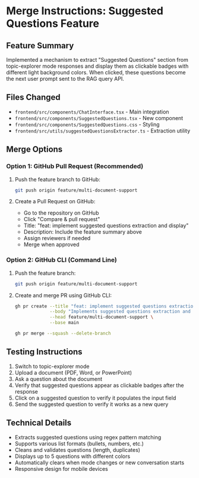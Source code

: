 # Merge Instructions: Suggested Questions Feature

## Feature Summary
Implemented a mechanism to extract "Suggested Questions" section from topic-explorer mode responses and display them as clickable badges with different light background colors. When clicked, these questions become the next user prompt sent to the RAG query API.

## Files Changed
- `frontend/src/components/ChatInterface.tsx` - Main integration
- `frontend/src/components/SuggestedQuestions.tsx` - New component
- `frontend/src/components/SuggestedQuestions.css` - Styling
- `frontend/src/utils/suggestedQuestionsExtractor.ts` - Extraction utility

## Merge Options

### Option 1: GitHub Pull Request (Recommended)
1. Push the feature branch to GitHub:
   ```bash
   git push origin feature/multi-document-support
   ```

2. Create a Pull Request on GitHub:
   - Go to the repository on GitHub
   - Click "Compare & pull request" 
   - Title: "feat: implement suggested questions extraction and display"
   - Description: Include the feature summary above
   - Assign reviewers if needed
   - Merge when approved

### Option 2: GitHub CLI (Command Line)
1. Push the feature branch:
   ```bash
   git push origin feature/multi-document-support
   ```

2. Create and merge PR using GitHub CLI:
   ```bash
   gh pr create --title "feat: implement suggested questions extraction and display" \
                --body "Implements suggested questions extraction and display for topic-explorer mode with clickable badges" \
                --head feature/multi-document-support \
                --base main
   
   gh pr merge --squash --delete-branch
   ```

## Testing Instructions
1. Switch to topic-explorer mode
2. Upload a document (PDF, Word, or PowerPoint)
3. Ask a question about the document
4. Verify that suggested questions appear as clickable badges after the response
5. Click on a suggested question to verify it populates the input field
6. Send the suggested question to verify it works as a new query

## Technical Details
- Extracts suggested questions using regex pattern matching
- Supports various list formats (bullets, numbers, etc.)
- Cleans and validates questions (length, duplicates)
- Displays up to 5 questions with different colors
- Automatically clears when mode changes or new conversation starts
- Responsive design for mobile devices
